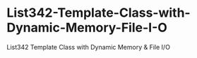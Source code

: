 # List342-Template-Class-with-Dynamic-Memory-File-I-O
List342 Template Class with Dynamic Memory &amp; File I/O
